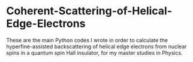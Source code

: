 # Coherent-Scattering-of-Helical-Edge-Electrons
These are the main Python codes I wrote in order to calculate the hyperfine-assisted backscattering of helical edge electrons from nuclear spins in a quantum spin Hall insulator, for my master studies in Physics.
